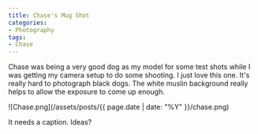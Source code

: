 ```yaml
---
title: Chase's Mug Shot
categories:
- Photography
tags:
- Chase
---
```


Chase was being a very good dog as my model for some test shots while I was getting my camera setup to do some shooting. I just love this one. It's really hard to photograph black dogs. The white muslin background really helps to allow the exposure to come up enough.

![Chase.png](/assets/posts/{{ page.date | date: "%Y" }}/chase.png)

It needs a caption. Ideas?
